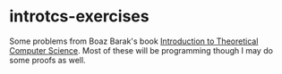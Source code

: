 # introtcs-exercises
Some problems from Boaz Barak's book [Introduction to Theoretical Computer Science](https://introtcs.org/public/index.html). Most of these will be programming though I may do some proofs as well.

